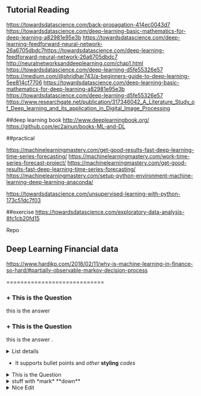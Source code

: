 
## Tutorial Reading
https://towardsdatascience.com/back-propagation-414ec0043d7
https://towardsdatascience.com/deep-learning-basic-mathematics-for-deep-learning-a82981e95e3b
https://towardsdatascience.com/deep-learning-feedforward-neural-network-26a6705dbdc7https://towardsdatascience.com/deep-learning-feedforward-neural-network-26a6705dbdc7
http://neuralnetworksanddeeplearning.com/chap1.html
https://towardsdatascience.com/deep-learning-d5fe55326e57
https://medium.com/@shridhar743/a-beginners-guide-to-deep-learning-5ee814cf7706
https://towardsdatascience.com/deep-learning-basic-mathematics-for-deep-learning-a82981e95e3b
https://towardsdatascience.com/deep-learning-d5fe55326e57
https://www.researchgate.net/publication/317346042_A_Literature_Study_of_Deep_learning_and_its_application_in_Digital_Image_Processing

##deep learning book
http://www.deeplearningbook.org/
https://github.com/ec2ainun/books-ML-and-DL

##practical

https://machinelearningmastery.com/get-good-results-fast-deep-learning-time-series-forecasting/
https://machinelearningmastery.com/work-time-series-forecast-project/
https://machinelearningmastery.com/get-good-results-fast-deep-learning-time-series-forecasting/
https://machinelearningmastery.com/setup-python-environment-machine-learning-deep-learning-anaconda/

https://towardsdatascience.com/unsupervised-learning-with-python-173c51dc7f03

##exercise
https://towardsdatascience.com/exploratory-data-analysis-8fc1cb20fd15


Repo

## Deep Learning Financial data
https://www.hardikp.com/2018/02/11/why-is-machine-learning-in-finance-so-hard/#partially-observable-markov-decision-process


============================
 ### + This is the Question

 this is the answer
 
 ### + This is the Question

 this is the answer .

 <details/>
  <summary>List details</summary>

1. A
   > comment on first item

1. B
   > comment on second item

</details>

 * It supports bullet points and *other* **styling** _codes_ 

 <details>
  <summary>This is the Question</summary>
  this is the answer
</details>


<details><summary>stuff with *mark* **down**</summary><p>

## _formatted_ **heading** with [a](link)

---
{{standard 3-backtick code block omitted from here due to escaping issues}}
---

Collapsible until here.
</p></details>

<details>
 <summary>Nice Edit</summary>

```js
const x = 1
```
</details>
